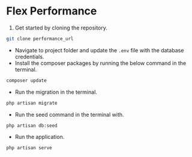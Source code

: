 # Flex Performance

1. Get started by cloning the repository.

```bash
git clone performance_url
```

-   Navigate to project folder and update the <code>.env</code> file with the database credentials.
-   Install the composer packages by running the below command in the terminal.

```bash
composer update
```

-   Run the migration in the terminal.

```bash
php artisan migrate
```

-   Run the seed command in the terminal with.

```bash
php artisan db:seed
```

-   Run the application.

```bash
php artisan serve
```
